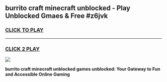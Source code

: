 
## burrito craft minecraft unblocked - Play Unblocked Gmaes & Free #z6jvk
<h3>
<a href="https://news.freeplayer.one?title=burrito_craft_minecraft_unblocked&ref=03M">CLICK TO PLAY</a></h3>
<hr>

<h3>
<a href="https://news.freeplayer.one?title=burrito_craft_minecraft_unblocked&ref=03M">CLICK 2 PLAY</a>
  
</h3>

<a href="https://news.freeplayer.one?title=burrito_craft_minecraft_unblocked&ref=03M"><img src="https://clearcache.store/games.png"></a>


**burrito craft minecraft unblocked games unblocked: Your Gateway to Fun and Accessible Online Gaming**
